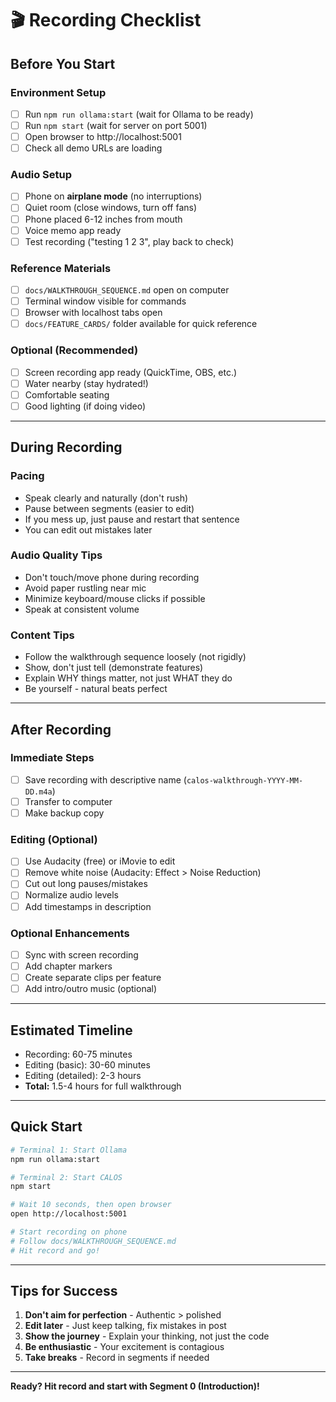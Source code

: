 # 🎬 Recording Checklist

## Before You Start

### Environment Setup
- [ ] Run `npm run ollama:start` (wait for Ollama to be ready)
- [ ] Run `npm start` (wait for server on port 5001)
- [ ] Open browser to http://localhost:5001
- [ ] Check all demo URLs are loading

### Audio Setup
- [ ] Phone on **airplane mode** (no interruptions)
- [ ] Quiet room (close windows, turn off fans)
- [ ] Phone placed 6-12 inches from mouth
- [ ] Voice memo app ready
- [ ] Test recording ("testing 1 2 3", play back to check)

### Reference Materials
- [ ] `docs/WALKTHROUGH_SEQUENCE.md` open on computer
- [ ] Terminal window visible for commands
- [ ] Browser with localhost tabs open
- [ ] `docs/FEATURE_CARDS/` folder available for quick reference

### Optional (Recommended)
- [ ] Screen recording app ready (QuickTime, OBS, etc.)
- [ ] Water nearby (stay hydrated!)
- [ ] Comfortable seating
- [ ] Good lighting (if doing video)

---

## During Recording

### Pacing
- Speak clearly and naturally (don't rush)
- Pause between segments (easier to edit)
- If you mess up, just pause and restart that sentence
- You can edit out mistakes later

### Audio Quality Tips
- Don't touch/move phone during recording
- Avoid paper rustling near mic
- Minimize keyboard/mouse clicks if possible
- Speak at consistent volume

### Content Tips
- Follow the walkthrough sequence loosely (not rigidly)
- Show, don't just tell (demonstrate features)
- Explain WHY things matter, not just WHAT they do
- Be yourself - natural beats perfect

---

## After Recording

### Immediate Steps
- [ ] Save recording with descriptive name (`calos-walkthrough-YYYY-MM-DD.m4a`)
- [ ] Transfer to computer
- [ ] Make backup copy

### Editing (Optional)
- [ ] Use Audacity (free) or iMovie to edit
- [ ] Remove white noise (Audacity: Effect > Noise Reduction)
- [ ] Cut out long pauses/mistakes
- [ ] Normalize audio levels
- [ ] Add timestamps in description

### Optional Enhancements
- [ ] Sync with screen recording
- [ ] Add chapter markers
- [ ] Create separate clips per feature
- [ ] Add intro/outro music (optional)

---

## Estimated Timeline

- Recording: 60-75 minutes
- Editing (basic): 30-60 minutes
- Editing (detailed): 2-3 hours
- **Total:** 1.5-4 hours for full walkthrough

---

## Quick Start

```bash
# Terminal 1: Start Ollama
npm run ollama:start

# Terminal 2: Start CALOS
npm start

# Wait 10 seconds, then open browser
open http://localhost:5001

# Start recording on phone
# Follow docs/WALKTHROUGH_SEQUENCE.md
# Hit record and go!
```

---

## Tips for Success

1. **Don't aim for perfection** - Authentic > polished
2. **Edit later** - Just keep talking, fix mistakes in post
3. **Show the journey** - Explain your thinking, not just the code
4. **Be enthusiastic** - Your excitement is contagious
5. **Take breaks** - Record in segments if needed

---

**Ready? Hit record and start with Segment 0 (Introduction)!**
